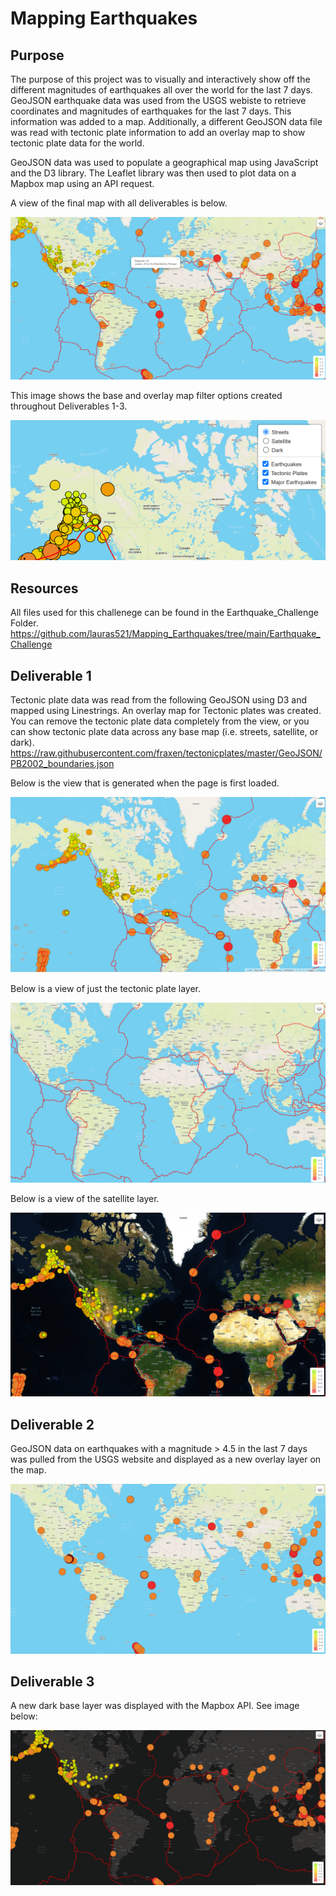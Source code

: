 # Mapping Earthquakes

## Purpose
The purpose of this project was to visually and interactively show off the different magnitudes of earthquakes all over the world for the last 7 days.  GeoJSON earthquake data was used from the USGS webiste to retrieve coordinates and magnitudes of earthquakes for the last 7 days.  This information was added to a map.  Additionally, a different GeoJSON data file was read with tectonic plate information to add an overlay map to show tectonic plate data for the world.  

GeoJSON data was used to populate a geographical map using JavaScript and the D3 library.  The Leaflet library was then used to plot data on a Mapbox map using an API request. 

A view of the final map with all deliverables is below.  

<p align="center">
  <img src = https://github.com/lauras521/Mapping_Earthquakes/blob/155b42511180c4e91b0a6897094f5fd11301cafb/Earthquake_Challenge/Resources/all_with_pop_up.PNG>
</p>


This image shows the base and overlay map filter options created throughout Deliverables 1-3.

<p align="center">
  <img src = https://github.com/lauras521/Mapping_Earthquakes/blob/155b42511180c4e91b0a6897094f5fd11301cafb/Earthquake_Challenge/Resources/view_of_overlays_and_base_maps.PNG>
</p>

## Resources
All files used for this challenege can be found in the Earthquake_Challenge Folder.
  https://github.com/lauras521/Mapping_Earthquakes/tree/main/Earthquake_Challenge

## Deliverable 1
Tectonic plate data was read from the following GeoJSON using D3 and mapped using Linestrings.  An overlay map for Tectonic plates was created.  You can remove the tectonic plate data completely from the view, or you can show tectonic plate data across any base map (i.e. streets, satellite, or dark). 
https://raw.githubusercontent.com/fraxen/tectonicplates/master/GeoJSON/PB2002_boundaries.json

Below is the view that is generated when the page is first loaded.
<p align="center">
  <img src = https://github.com/lauras521/Mapping_Earthquakes/blob/ca188eeefa8763646efab03ba9ff2d859ee36d55/Earthquake_Challenge/Resources/Deliverable_1_Page_Load.PNG>
</p>

Below is a view of just the tectonic plate layer.
<p align="center">
  <img src = https://github.com/lauras521/Mapping_Earthquakes/blob/1939c93a47a32ab4912f96ad23d7c271a77c94c3/Earthquake_Challenge/Resources/tectonic_plate_only.PNG>
</p>

Below is a view of the satellite layer.
<p align="center">
  <img src = https://github.com/lauras521/Mapping_Earthquakes/blob/ca188eeefa8763646efab03ba9ff2d859ee36d55/Earthquake_Challenge/Resources/Deliverable_1_Sat_View.PNG>
</p>

## Deliverable 2
GeoJSON data on earthquakes with a magnitude > 4.5 in the last 7 days was pulled from the USGS website and displayed as a new overlay layer on the map.

<p align="center">
  <img src = https://github.com/lauras521/Mapping_Earthquakes/blob/1939c93a47a32ab4912f96ad23d7c271a77c94c3/Earthquake_Challenge/Resources/major_quakes_only.PNG>
</p>


## Deliverable 3
A new dark base layer was displayed with the Mapbox API.  See image below:

<p align="center">
  <img src = https://github.com/lauras521/Mapping_Earthquakes/blob/1939c93a47a32ab4912f96ad23d7c271a77c94c3/Earthquake_Challenge/Resources/dark_base_layer_d3.PNG>
</p>

